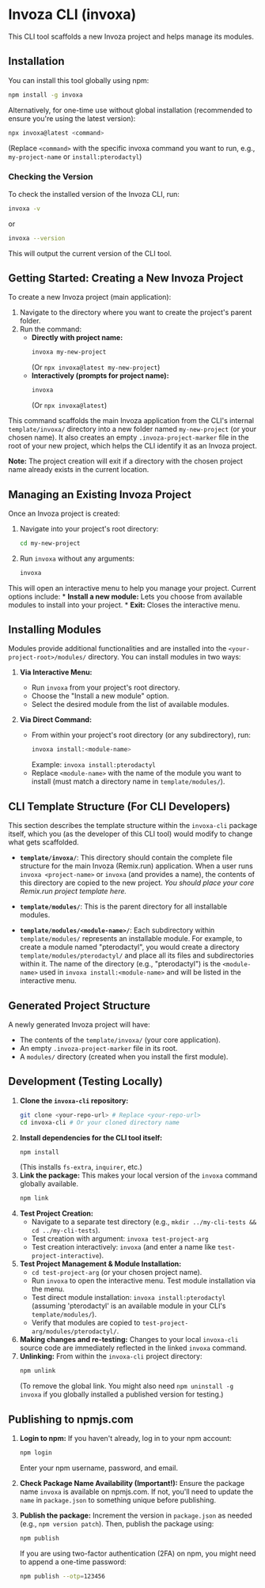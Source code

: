 # Invoza CLI (invoxa)

This CLI tool scaffolds a new Invoza project and helps manage its modules.

## Installation

You can install this tool globally using npm:
```bash
npm install -g invoxa
```

Alternatively, for one-time use without global installation (recommended to ensure you're using the latest version):
```bash
npx invoxa@latest <command>
```
(Replace `<command>` with the specific invoxa command you want to run, e.g., `my-project-name` or `install:pterodactyl`)

### Checking the Version

To check the installed version of the Invoza CLI, run:

```bash
invoxa -v
```
or
```bash
invoxa --version
```
This will output the current version of the CLI tool.

## Getting Started: Creating a New Invoza Project

To create a new Invoza project (main application):

1.  Navigate to the directory where you want to create the project's parent folder.
2.  Run the command:
    *   **Directly with project name:**
        ```bash
        invoxa my-new-project
        ```
        (Or `npx invoxa@latest my-new-project`)
    *   **Interactively (prompts for project name):**
        ```bash
        invoxa
        ```
        (Or `npx invoxa@latest`)

This command scaffolds the main Invoza application from the CLI's internal `template/invoxa/` directory into a new folder named `my-new-project` (or your chosen name). It also creates an empty `.invoza-project-marker` file in the root of your new project, which helps the CLI identify it as an Invoza project.

**Note:** The project creation will exit if a directory with the chosen project name already exists in the current location.

## Managing an Existing Invoza Project

Once an Invoza project is created:

1.  Navigate into your project's root directory:
    ```bash
    cd my-new-project
    ```
2.  Run `invoxa` without any arguments:
    ```bash
    invoxa
    ```
This will open an interactive menu to help you manage your project. Current options include:
    *   **Install a new module:** Lets you choose from available modules to install into your project.
    *   **Exit:** Closes the interactive menu.

## Installing Modules

Modules provide additional functionalities and are installed into the `<your-project-root>/modules/` directory. You can install modules in two ways:

1.  **Via Interactive Menu:**
    *   Run `invoxa` from your project's root directory.
    *   Choose the "Install a new module" option.
    *   Select the desired module from the list of available modules.

2.  **Via Direct Command:**
    *   From within your project's root directory (or any subdirectory), run:
        ```bash
        invoxa install:<module-name>
        ```
        Example: `invoxa install:pterodactyl`
    *   Replace `<module-name>` with the name of the module you want to install (must match a directory name in `template/modules/`).

## CLI Template Structure (For CLI Developers)

This section describes the template structure within the `invoxa-cli` package itself, which you (as the developer of this CLI tool) would modify to change what gets scaffolded.

*   **`template/invoxa/`**:
    This directory should contain the complete file structure for the main Invoza (Remix.run) application. When a user runs `invoxa <project-name>` or `invoxa` (and provides a name), the contents of this directory are copied to the new project.
    *You should place your core Remix.run project template here.*

*   **`template/modules/`**:
    This is the parent directory for all installable modules.

*   **`template/modules/<module-name>/`**:
    Each subdirectory within `template/modules/` represents an installable module. For example, to create a module named "pterodactyl", you would create a directory `template/modules/pterodactyl/` and place all its files and subdirectories within it.
    The name of the directory (e.g., "pterodactyl") is the `<module-name>` used in `invoxa install:<module-name>` and will be listed in the interactive menu.

## Generated Project Structure

A newly generated Invoza project will have:
*   The contents of the `template/invoxa/` (your core application).
*   An empty `.invoza-project-marker` file in its root.
*   A `modules/` directory (created when you install the first module).

## Development (Testing Locally)

1.  **Clone the `invoxa-cli` repository:**
    ```bash
    git clone <your-repo-url> # Replace <your-repo-url>
    cd invoxa-cli # Or your cloned directory name
    ```
2.  **Install dependencies for the CLI tool itself:**
    ```bash
    npm install
    ```
    (This installs `fs-extra`, `inquirer`, etc.)
3.  **Link the package:**
    This makes your local version of the `invoxa` command globally available.
    ```bash
    npm link
    ```
4.  **Test Project Creation:**
    *   Navigate to a separate test directory (e.g., `mkdir ../my-cli-tests && cd ../my-cli-tests`).
    *   Test creation with argument: `invoxa test-project-arg`
    *   Test creation interactively: `invoxa` (and enter a name like `test-project-interactive`).
5.  **Test Project Management & Module Installation:**
    *   `cd test-project-arg` (or your chosen project name).
    *   Run `invoxa` to open the interactive menu. Test module installation via the menu.
    *   Test direct module installation: `invoxa install:pterodactyl` (assuming 'pterodactyl' is an available module in your CLI's `template/modules/`).
    *   Verify that modules are copied to `test-project-arg/modules/pterodactyl/`.
6.  **Making changes and re-testing:**
    Changes to your local `invoxa-cli` source code are immediately reflected in the linked `invoxa` command.
7.  **Unlinking:**
    From within the `invoxa-cli` project directory:
    ```bash
    npm unlink
    ```
    (To remove the global link. You might also need `npm uninstall -g invoxa` if you globally installed a published version for testing.)

## Publishing to npmjs.com

1.  **Login to npm:**
    If you haven't already, log in to your npm account:
    ```bash
    npm login
    ```
    Enter your npm username, password, and email.

2.  **Check Package Name Availability (Important!):**
    Ensure the package name `invoxa` is available on npmjs.com. If not, you'll need to update the `name` in `package.json` to something unique before publishing.

3.  **Publish the package:**
    Increment the version in `package.json` as needed (e.g., `npm version patch`).
    Then, publish the package using:
    ```bash
    npm publish
    ```
    If you are using two-factor authentication (2FA) on npm, you might need to append a one-time password:
    ```bash
    npm publish --otp=123456
    ```
